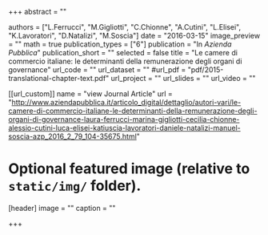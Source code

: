 +++
abstract = ""

authors = ["L.Ferrucci", "M.Gigliotti", "C.Chionne", "A.Cutini", "L.Elisei", "K.Lavoratori", "D.Natalizi", "M.Soscia"]
date = "2016-03-15"
image_preview = ""
math = true
publication_types = ["6"]
publication = "In *Azienda Pubblica*"
publication_short = ""
selected = false
title = "Le camere di commercio italiane: le determinanti della remunerazione degli organi di governance"
url_code = ""
url_dataset = ""
#url_pdf = "pdf/2015-translational-chapter-text.pdf"
url_project = ""
url_slides = ""
url_video = ""

[[url_custom]]
name = "view Journal Article"
url = "http://www.aziendapubblica.it/articolo_digital/dettaglio/autori-vari/le-camere-di-commercio-italiane-le-determinanti-della-remunerazione-degli-organi-di-governance-laura-ferrucci-marina-gigliotti-cecilia-chionne-alessio-cutini-luca-elisei-katiuscia-lavoratori-daniele-natalizi-manuel-soscia-azp_2016_2_79_104-35675.html"

# Optional featured image (relative to `static/img/` folder).
[header]
image = ""
caption = ""

+++
